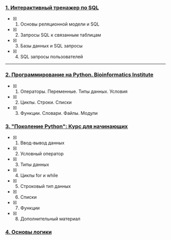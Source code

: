 ### [1. Интерактивный тренажер по SQL](https://stepik.org/course/63054/info)
- [x] 1. Основы реляционной модели и SQL
- [x] 2. Запросы SQL к связанным таблицам
- [x] 3. Базы данных и SQL запросы
- [x] 4. SQL запросы пользователей

***
### [2. Программирование на Python. Bioinformatics Institute](https://stepik.org/course/67/info) 
- [x] 1. Операторы. Переменные. Типы данных. Условия
- [x] 2. Циклы. Строки. Списки
- [x] 3. Функции. Словари. Файлы. Модули

### [3. "Поколение Python": Курс для начинающих](https://stepik.org/course/58852/info) 
- [x] 1. Ввод-вывод данных
- [x] 2. Условный оператор
- [x] 3. Типы данных
- [x] 4. Циклы for и while
- [x] 5. Строковый тип данных
- [x] 6. Списки
- [x] 7. Функции
- [x] 8. Дополнительный материал

### [4. Основы логики](https://stepik.org/course/11263/info) 
 